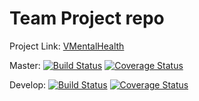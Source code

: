# Team Project repo

Project Link: [VMentalHealth](https://vmentalhealth.herokuapp.com/)

Master:
[![Build Status](https://app.travis-ci.com/gcivil-nyu-org/Team_Team1_CS-GY-6063-Fall2021.svg?branch=master)](https://app.travis-ci.com/gcivil-nyu-org/Team_Team1_CS-GY-6063-Fall2021)
[![Coverage Status](https://coveralls.io/repos/github/gcivil-nyu-org/Team_Team1_CS-GY-6063-Fall2021/badge.svg?branch=master&kill_cache=1)](https://coveralls.io/github/gcivil-nyu-org/Team_Team1_CS-GY-6063-Fall2021?branch=master&kill_cache=1)


Develop:
[![Build Status](https://app.travis-ci.com/gcivil-nyu-org/Team_Team1_CS-GY-6063-Fall2021.svg?branch=develop)](https://app.travis-ci.com/gcivil-nyu-org/Team_Team1_CS-GY-6063-Fall2021)
[![Coverage Status](https://coveralls.io/repos/github/gcivil-nyu-org/Team_Team1_CS-GY-6063-Fall2021/badge.svg?branch=develop)](https://coveralls.io/github/gcivil-nyu-org/Team_Team1_CS-GY-6063-Fall2021?branch=develop)
